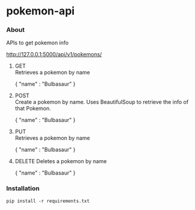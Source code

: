 # pokemon-api

### About 

APIs to get pokemon info

http://127.0.0.1:5000/api/v1/pokemons/    
 
1. GET     
   Retrieves a pokemon by name  
   
   {
   "name" : "Bulbasaur"
   }
   

2. POST     
   Create a pokemon by name. Uses BeautifulSoup to retrieve the info of that Pokemon.
   
   {
   "name" : "Bulbasaur"
   }   


3. PUT     
   Retrieves a pokemon by name  
   
   {
   "name" : "Bulbasaur"
   }   
   

4. DELETE 
   Deletes a pokemon by name  
   
   {
   "name" : "Bulbasaur"
   }   


### Installation
```
pip install -r requirements.txt
```